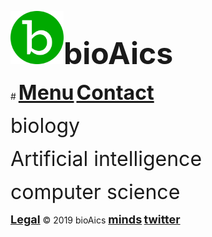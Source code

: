 <head>
<link rel="apple-touch-icon" sizes="180x180" href="/apple-touch-icon.png">
<link rel="icon" type="image/png" sizes="32x32" href="/favicon-32x32.png">
<link rel="icon" type="image/png" sizes="16x16" href="/favicon-16x16.png">
<link rel="manifest" href="/site.webmanifest">
  
<!-- Global site tag (gtag.js) - Google Analytics -->
<script async src="https://www.googletagmanager.com/gtag/js?id=UA-147147534-1"></script>
<script>
  window.dataLayer = window.dataLayer || [];
  function gtag(){dataLayer.push(arguments);}
  gtag('js', new Date());
  gtag('config', 'UA-147147534-1');
</script>
</head>
<p><a href="https://bioaics.github.io"><img width="85px" src="/bioAics.svg"></a><strong><font size="7">bioAics</font></strong></p>
# <strong><font size="6"><a href="https://bioaics.github.io/menu">Menu</a></font></strong> <strong><font size="6"><a href="https://bioaics.github.io/contact">Contact</a></font></strong>

<p><font size="6">biology</font></p>
<p><font size="6">Artificial intelligence</font></p>
<p><font size="6">computer science</font></p>

<strong><font size="4"><a href="https://bioaics.github.io/legal">Legal</a></font></strong> © 2019 bioAics <strong><font size="4"><a href="https://www.minds.com/bioaics" target="_blank">minds</a></font> <font size="4"><a href="https://twitter.com/bioAics" target="_blank">twitter</a></font></strong>
